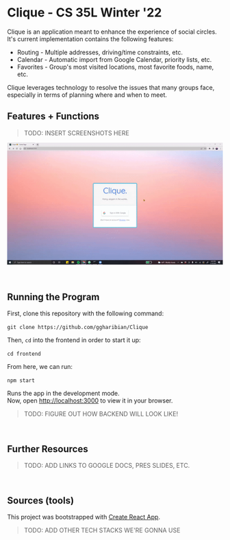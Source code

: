 # Clique - CS 35L Winter '22

Clique is an application meant to enhance the experience of social circles.
It's current implementation contains the following features:

* Routing - Multiple addresses, driving/time constraints, etc.
* Calendar - Automatic import from Google Calendar, priority lists, etc.
* Favorites - Group's most visited locations, most favorite foods, name, etc.

Clique leverages technology to resolve the issues that many groups face,
especially in terms of planning where and when to meet.

## Features + Functions

> TODO: INSERT SCREENSHOTS HERE

![HomePage](./auxmedia/login-demo.gif)

&nbsp;&nbsp;

## Running the Program

First, clone this repository with the following command:

`git clone https://github.com/ggharibian/Clique`

Then, `cd` into the frontend in order to start it up:

`cd frontend`

From here, we can run:

`npm start`

Runs the app in the development mode.\
Now, open [http://localhost:3000](http://localhost:3000) to view it in your browser.

> TODO: FIGURE OUT HOW BACKEND WILL LOOK LIKE!

&nbsp;&nbsp;

## Further Resources

> TODO: ADD LINKS TO GOOGLE DOCS, PRES SLIDES, ETC.

&nbsp;&nbsp;

## Sources (tools)

This project was bootstrapped with [Create React App](https://github.com/facebook/create-react-app).

> TODO: ADD OTHER TECH STACKS WE'RE GONNA USE

&nbsp;&nbsp;
